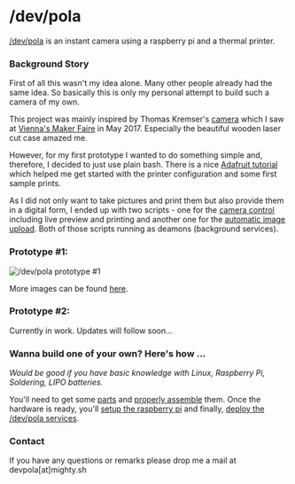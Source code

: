 # /dev/pola

[/dev/pola](https://devpola.devlol.org/) is an instant camera using a raspberry pi and a thermal printer.

### Background Story

First of all this wasn't my idea alone. Many other people already had the same idea. So basically this is only my personal attempt to build such a camera of my own.

This project was mainly inspired by Thomas Kremser's [camera](https://hackaday.io/project/18464-polapi-v20) which I saw at [Vienna's Maker Faire](https://makerfairevienna.com/) in May 2017. Especially the beautiful wooden laser cut case amazed me.

However, for my first prototype I wanted to do something simple and, therefore, I decided to just use plain bash. There is a nice [Adafruit tutorial](https://learn.adafruit.com/instant-camera-using-raspberry-pi-and-thermal-printer) which helped me get started with the printer configuration and some first sample prints.

As I did not only want to take pictures and print them but also provide them in a digital form, I ended up with two scripts - one for the [camera control](scripts/devpola-main.sh) including live preview and printing and another one for the [automatic image upload](scripts/devpola-upload.sh). Both of those scripts running as deamons (background services).


### Prototype #1:
![/dev/pola prototype #1](doc/img/prototype_1.jpg)

More images can be found [here](https://devpola.devlol.org/).


### Prototype #2:

Currently in work. Updates will follow soon...


### Wanna build one of your own? Here's how ...

_Would be good if you have basic knowledge with Linux, Raspberry Pi, Soldering, LIPO batteries._

You'll need to get some [parts](doc/parts.md) and [properly assemble](doc/setup-hw.md) them. Once the hardware is ready, you'll [setup the raspberry pi](doc/setup-sw-basic.md) and finally, [deploy the /dev/pola services](doc/setup-sw-devpola.md).     




### Contact

If you have any questions or remarks please drop me a mail at devpola[at]mighty.sh


